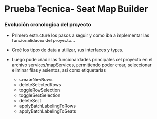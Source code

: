 # Prueba Tecnica- Seat Map Builder

### Evolución cronologica del proyecto

- Primero estructuré los pasos a seguir y como iba a implementar las funcionalidades del proyecto... 

- Creé los tipos de data a utilizar, sus interfaces y types. 
- Luego pude añadir las funcionalidades principales del proyecto en el archivo services/mapServices, permitiendo poder crear, seleccionar eliminar filas y asientos, asi como etiquetarlas
   - createNewRows
   - deleteSelectedRows
   - toggleRowSelection
   - toggleSeatSelection
   - deleteSeat
   - applyBatchLabelingToRows
   - applyBatchLabelingToSeats